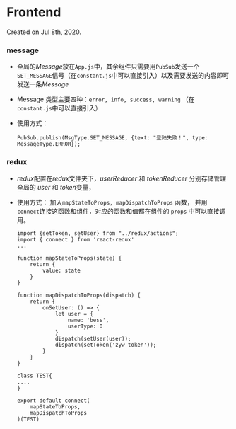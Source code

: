 # Frontend

Created on Jul 8th, 2020.

### message 

- 全局的*Message*放在```App.js```中，其余组件只需要用```PubSub```发送一个```SET_MESSAGE```信号（在```constant.js```中可以直接引入）以及需要发送的内容即可发送一条*Message*

- Message 类型主要四种：```error, info, success, warning``` （在```constant.js```中可以直接引入）

- 使用方式：

     ```
     PubSub.publish(MsgType.SET_MESSAGE, {text: "登陆失败！", type: MessageType.ERROR});
     ```



### redux

- *redux*配置在*redux*文件夹下，*userReducer* 和 *tokenReducer* 分别存储管理全局的 *user* 和 *token*变量，

- 使用方式： 加入```mapStateToProps, mapDispatchToProps``` 函数， 并用```connect```连接这函数和组件，对应的函数和值都在组件的 ```props``` 中可以直接调用。

  ```
  import {setToken, setUser} from "../redux/actions";
  import { connect } from 'react-redux'
  ...
  
  function mapStateToProps(state) {
      return {
          value: state
      }
  }
  
  function mapDispatchToProps(dispatch) {
      return {
          onSetUser: () => {
              let user = {
                  name: 'bess',
                  userType: 0
              }
              dispatch(setUser(user));
              dispatch(setToken('zyw token'));
          }
      }
  }
  
  class TEST{
  ....
  }
  
  export default connect(
      mapStateToProps,
      mapDispatchToProps
  )(TEST)
  ```

